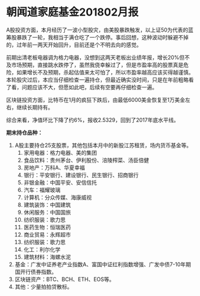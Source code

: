 # 朝闻道家庭基金201802月报

A股投资方面，本月经历了一波小型股灾，由美股暴跌触发，以上证50为代表的蓝筹股暴跌了一轮，我相当于满仓吃了一个跌停。事后回想，这种波动时躲避不掉的，过年前一两天开始回升，目前还是个不明去向的感觉。

前期出清老板电器调为格力电器，没想到这两天老板出业绩年报，增长20%但不及市场预期，直接跳水跌停了，虽然我侥幸躲过了，但是市盈率高的股票真是危险，如果增长不及预期，杀起估值来太可怕了，所以市盈率越高应该买得越谨慎。本轮股灾过后，本应当仔细检查一遍持仓，但最近确实没时间，只是在年前粗略看了看，问题应该不大，但愿如此吧，后续有空要再仔细检查一遍。

区块链投资方面，比特币在1月的疯狂下跌后，由最低6000美金恢复至1万美金左右，继续长期持有。

综合来看，净值环比下降了约6%，报收2.5329，回到了2017年底水平线。


**期末持仓品种：**

1. A股主要持仓25支股票，其他包括本月中的新股江苏租赁，场内货币基金等。
   1. 家用电器：格力电器、美的集团
   2. 食品饮料：贵州茅台、伊利股份、涪陵榨菜、汤臣倍健
   3. 房地产：万科A、华夏幸福
   4. 银行：平安银行、建设银行、民生银行、招商银行
   5. 非银金融：中国平安、安信信托
   6. 汽车：福耀玻璃
   7. 计算机：分众传媒、海康威视
   8. 建筑装饰：中国建筑
   9. 休闲服务：中国国旅
   10. 纺织服装：歌力思
   11. 医药生物：恒瑞医药
   12. 商业贸易：永辉超市
   13. 纺织服装：歌力思
   14. 化工：利尔化学
   15. 建筑材料：海螺水泥
2. 基金：广发中证养老产业指数A、富国中证红利指数增强、广发中债7-10年期国开行债券指数。
3. 区块链资产：BTC、BCH、ETH、EOS等。
4. 其他：少量拍拍贷散标。


